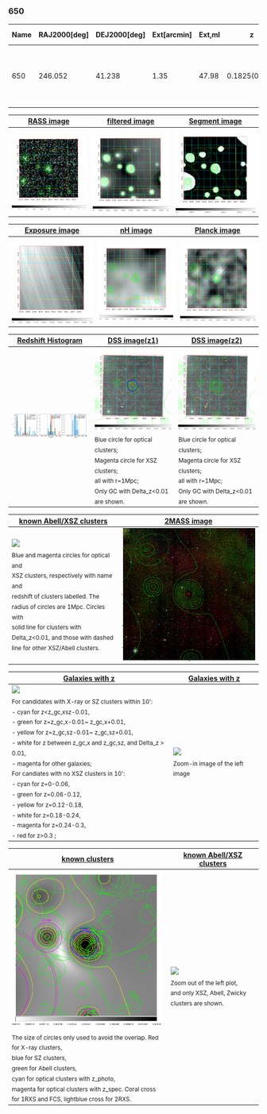 <div STYLE="page-break-after: always;"></div>

### 650

|Name|RAJ2000[deg]|DEJ2000[deg] |Ext[arcmin]| Ext,ml | z | z_src| C|GC(XSZ,Delta_z<0.01)| GC(OPT,Delta_z<0.01)|GC| R_sig[arcmin] | R500[arcmin] | R500[Mpc]| CRsig[c/s] | CR500[c/s] |L500[1E44 erg/s]|F500[1E-12 erg/s/cm^2]| M500[1E14 Msun]|Tx[keV]|Cnt_sig|Beta|Rc[arcmin]|Comment|Alias|
|---|---|---|---|---|---|------|---|--------|---------|----------|---|---|---|---|---|---|---|---|---|---|---|---|---|---|
|650| 246.052| 41.238| 1.35| 47.98| 0.1825(0.005)| z1, z_xsz| B| F20, MCXC, PSZ2, SPI, Tar| A, N, RM, W| A, C, F20, MCXC, N, PSZ2, SPI, Tar, W| 5.875| 5.673| 1.045| 0.148(0.020)| 0.147(0.020)| 2.899(0.206)| 3.093(0.220)| 3.88(0.13)| 5.24(0.11)| 132.0| 0.912(-0.104+0.063)| 3.194(-0.474+0.355)| -| k083|

|[RASS image](../image/650/650_img.pdf)|[filtered image](../image/650/650_fil.pdf)|[Segment image](../image/650/650_seg.pdf)|
|-------------------|--------------------|-------------------|
| <img src="../image/650/650_img.png" width="300">  | <img src="../image/650/650_fil.png" width="300">   | <img src="../image/650/650_seg.png" width="300">  |

|[Exposure image](../image/650/650_mex.pdf)| [nH image](../image/650/650_nh.pdf)| [Planck image](../image/650/650_p.pdf)|
|-------------------|--------------------|-------------------|
|<img src="../image/650/650_mex.png" width="300">   | <img src="../image/650/650_nh.png" width="300">    | <img src="../image/650/650_p.png" width="300"> |

|[Redshift Histogram](../image/650/650_zg.pdf) | [DSS image(z1)](../image/650/650_dss_z1.pdf)      |  [DSS image(z2)](../image/650/650_dss_z2.pdf)    |
|-------------------|--------------------|-------------------|
|<img src="../image/650/650_zg.png" width="300"> |<img src="../image/650/650_dss_z1.png" width="300"> <sub><br>Blue circle for optical clusters; <br>Magenta circle for XSZ clusters; <br>all with r=1Mpc; <br>Only GC with Delta_z<0.01 are shown. </sub>| <img src="../image/650/650_dss_z2.png" width="300"><sub><br>Blue circle for optical clusters; <br>Magenta circle for XSZ clusters; <br>all with r=1Mpc; <br>Only GC with Delta_z<0.01 are shown. </sub> |

|[known Abell/XSZ clusters](../image/650/650_m.pdf) | [2MASS image](../image/650/650_2mass.pdf)      |
|-------------------|-------------------|
|<img src=../image/650/650_m.png width="300"> <br><sub>Blue and magenta circles for optical and <br>XSZ clusters, respectively with name and <br>redshift of clusters labelled. The <br>radius of circles are 1Mpc. Circles with <br>solid line for clusters with <br>Delta_z<0.01, and those with dashed <br>line for other XSZ/Abell clusters.        </sub>|<img src="../image/650/650_2mass.png" width="300">  |

|[Galaxies with z](../image/650/650_opt_ned.pdf) |[Galaxies with z](../image/650/650_opt_ned_zoom.pdf) |
|-------------------|-------------------|
| <img src=../image/650/650_opt_ned.png width="300"> <br><sub> For candidates with X-ray or SZ clusters within 10': <br> - cyan for z<z_gc,xsz-0.01, <br> - green for z=z_gc,x-0.01~ z_gc,x+0.01, <br> - yellow for z=z_gc,sz-0.01~ z_gc,sz+0.01, <br> - white for z between z_gc,x and z_gc,sz, and Delta_z > 0.01, <br> - magenta for other galaxies; <br>For candiates with no XSZ clusters in 10': <br> - cyan for z=0-0.06, <br> - green for z=0.06-0.12, <br> - yellow for z=0.12-0.18, <br> - white for z=0.18-0.24, <br> - magenta for z=0.24-0.3, <br> - red for z>0.3 ;  </sub>|<img src=../image/650/650_opt_ned_zoom.png width="300">  <br><sub> Zoom-in image of the left image</sub>|

|[known clusters](../image/650/650_gc.pdf) |[known Abell/XSZ clusters](../image/650/650_gc_large.pdf) |
|-------------------|-------------------|
| <img src=../image/650/650_gc.png width="300"> <br><sub> The size of circles only used to avoid the overlap. Red for X-ray clusters, <br> blue for SZ clusters, <br> green for Abell clusters, <br> cyan for optical clusters with z_photo, <br> magenta for optical clusters with z_spec. Coral cross for 1RXS and FCS, lightblue cross for 2RXS. </sub>|<img src=../image/650/650_gc_large.png width="300"> <br><sub> Zoom out of the left plot, <br> and only XSZ, Abell, Zwicky clusters are shown. </sub> |



